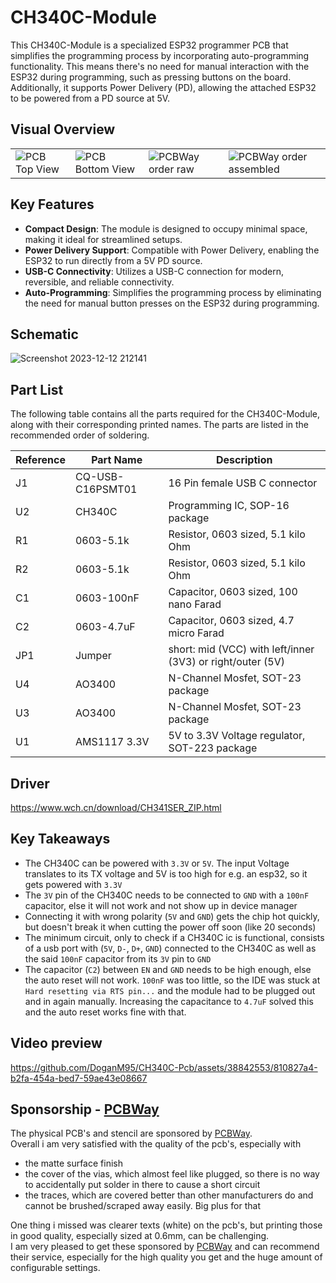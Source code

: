 # CH340C-Module

This CH340C-Module is a specialized ESP32 programmer PCB that simplifies the programming process by incorporating auto-programming functionality. This means there's no need for manual interaction with the ESP32 during programming, such as pressing buttons on the board. Additionally, it supports Power Delivery (PD), allowing the attached ESP32 to be powered from a PD source at 5V.

## Visual Overview

<table>
  <tr>
    <td>
      <img src="https://github.com/DoganM95/CH340C-Pcb/assets/38842553/930e5172-5bf8-4496-964e-156199e865cc" alt="PCB Top View"/>
    </td>
    <td>
      <img src="https://github.com/DoganM95/CH340C-Pcb/assets/38842553/0f2f7af0-e23c-419c-b916-a81f3ad52a0a" alt="PCB Bottom View"/>
    </td>
    <td>
      <img src="https://github.com/DoganM95/CH340C-Pcb/assets/38842553/9860365b-ce62-4cc8-a7cd-dd0f03e665b5" alt="PCBWay order raw"/>
    </td>
    <td>
      <img src="https://github.com/DoganM95/CH340C-Pcb/assets/38842553/d23bb2a4-6924-4b47-8242-443eb76528bd" alt="PCBWay order assembled"/>
    </td>
  </tr>
</table>

## Key Features

- **Compact Design**: The module is designed to occupy minimal space, making it ideal for streamlined setups.
- **Power Delivery Support**: Compatible with Power Delivery, enabling the ESP32 to run directly from a 5V PD source.
- **USB-C Connectivity**: Utilizes a USB-C connection for modern, reversible, and reliable connectivity.
- **Auto-Programming**: Simplifies the programming process by eliminating the need for manual button presses on the ESP32 during programming.

## Schematic
![Screenshot 2023-12-12 212141](https://github.com/DoganM95/CH340C-Pcb/assets/38842553/84a79a50-4d70-4a3f-a2ed-b04c1a96539b)

## Part List


The following table contains all the parts required for the CH340C-Module, along with their corresponding printed names. The parts are listed in the recommended order of soldering.

| Reference | Part Name               | Description                           |
|-----------|-------------------------|---------------------------------------|
| J1        | CQ-USB-C16PSMT01        | 16 Pin female USB C connector         |
| U2        | CH340C                  | Programming IC, SOP-16 package        |
| R1        | 0603-5.1k               | Resistor, 0603 sized, 5.1 kilo Ohm    |
| R2        | 0603-5.1k               | Resistor, 0603 sized, 5.1 kilo Ohm    |
| C1        | 0603-100nF              | Capacitor, 0603 sized, 100 nano Farad |
| C2        | 0603-4.7uF              | Capacitor, 0603 sized, 4.7 micro Farad |
| JP1       | Jumper                  | short: mid (VCC) with left/inner (3V3) or right/outer (5V)|
| U4        | AO3400                  | N-Channel Mosfet, SOT-23 package      |
| U3        | AO3400                  | N-Channel Mosfet, SOT-23 package      |
| U1        | AMS1117 3.3V            | 5V to 3.3V Voltage regulator, SOT-223 package |

## Driver
https://www.wch.cn/download/CH341SER_ZIP.html

## Key Takeaways
- The CH340C can be powered with `3.3V` or `5V`. The input Voltage translates to its TX voltage and 5V is too high for e.g. an esp32, so it gets powered with `3.3V` 
- The `3V` pin of the CH340C needs to be connected to `GND` with a `100nF` capacitor, else it will not work and not show up in device manager
- Connecting it with wrong polarity (`5V` and `GND`) gets the chip hot quickly, but doesn't break it when cutting the power off soon (like 20 seconds)
- The minimum circuit, only to check if a CH340C ic is functional, consists of a usb port with (`5V`, `D-`, `D+`, `GND`) connected to the CH340C as well as the said `100nF` capacitor from its `3V` pin to `GND`
- The capacitor (`C2`) between `EN` and `GND` needs to be high enough, else the auto reset will not work. `100nF` was too little, so the IDE was stuck at `Hard resetting via RTS pin...` and the module had to be plugged out and in again manually. Increasing the capacitance to `4.7uF` solved this and the auto reset works fine with that.

## Video preview
https://github.com/DoganM95/CH340C-Pcb/assets/38842553/810827a4-b2fa-454a-bed7-59ae43e08667

## Sponsorship - [PCBWay](https://pcbway.com/g/8bcMJY)
The physical PCB's and stencil are sponsored by [PCBWay](https://pcbway.com/g/8bcMJY).  
Overall i am very satisfied with the quality of the pcb's, especially with
- the matte surface finish
- the cover of the vias, which almost feel like plugged, so there is no way to accidentally put solder in there to cause a short circuit
- the traces, which are covered better than other manufacturers do and cannot be brushed/scraped away easily. Big plus for that

One thing i missed was clearer texts (white) on the pcb's, but printing those in good quality, especially sized at 0.6mm, can be challenging.  
I am very pleased to get these sponsored by [PCBWay](https://pcbway.com/g/8bcMJY) and can recommend their service, especially for the high quality you get and the huge amount of configurable settings.  

